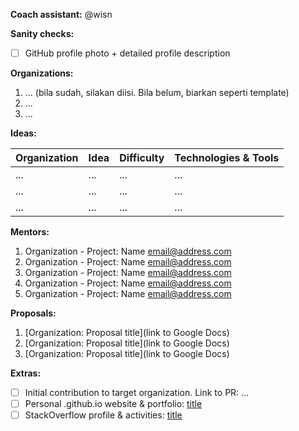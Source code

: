 **Coach assistant:** @wisn

**Sanity checks:**

* [ ] GitHub profile photo + detailed profile description

**Organizations:**

1. ... (bila sudah, silakan diisi. Bila belum, biarkan seperti template)
2. ...
3. ...

**Ideas:**

| Organization | Idea                               | Difficulty | Technologies & Tools         |
|--------------|------------------------------------|------------|------------------------------|
| ...          | ...                                | ...        | ...                          |
| ...          | ...                                | ...        | ...                          |
| ...          | ...                                | ...        | ...                          |

**Mentors:**

1. Organization - Project: Name <email@address.com>
2. Organization - Project: Name <email@address.com>
3. Organization - Project: Name <email@address.com>
4. Organization - Project: Name <email@address.com>
5. Organization - Project: Name <email@address.com>

**Proposals:**

1. [Organization: Proposal title](link to Google Docs)
2. [Organization: Proposal title](link to Google Docs)
3. [Organization: Proposal title](link to Google Docs)

**Extras:**

* [ ] Initial contribution to target organization. Link to PR: ...
* [ ] Personal .github.io website & portfolio: [title](link)
* [ ] StackOverflow profile & activities: [title](link)
